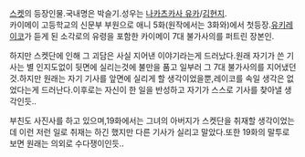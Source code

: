 [스켓](%EC%8A%A4%EC%BC%93.md)의 등장인물.국내명은 박슬기.성우는 [나카츠카사 유카](%EB%82%98%EC%B9%B4%EC%B8%A0%EC%B9%B4%EC%82%AC%20%EC%9C%A0%EC%B9%B4.md)/[김현지](%EA%B9%80%ED%98%84%EC%A7%80.md).  
카이메이 고등학교의 신문부 부원으로 애니 5화(원작에서는 3화와)에서 첫등장.[유키레이코](%EC%9C%A0%ED%82%A4%20%EB%A0%88%EC%9D%B4%EC%BD%94.md)가 듣게 된 소각로의 유령을
포함한 카이메이 7대 불가사의를 퍼트린 장본인.

하지만 스켓단에 인해 그 괴담은 사실 지어낸 이야기라는게 드러났다.원래 자기가 쓴 기사는 별 인지도없이 뒷면에 실리는것에 불만을 품고 일부러
그 7대 불가사의를 지어냈던것.하지만 원래는 자기 기사를 앞면에 실리게 할 생각이었을뿐,레이코를 속일 생각은 없었다는게 드러난다.이후로는
자신이 한 일을 반성하고 자기가 스스로 기사를 찾아낼 생각인듯..  

부친도 사진사를 하고 있으며,19화에서는 그녀의 아버지가 스켓단을 취재할 생각이었는데 이런 저런 일로 취재는 하긴 했지만 다른 기사가 실리고
말았다.또한 19화의 말투로 보면 원래는 의외로 수다쟁이인듯..  

